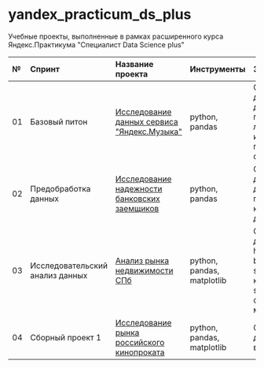 # yandex_practicum_ds_plus
Учебные проекты, выполненные в рамках расширенного курса Яндекс.Практикума "Специалист Data Science plus"

| **№** | **Спринт** | **Название проекта** | **Инструменты** | **Задачи** |
| :---- | :------------- | :--------------------- | :------------------- | :--------------------- | 
| 01 | Базовый питон | [Исследование данных сервиса "Яндекс.Музыка"](01_yandex_music) | python, pandas | Обработка данных, дубликаты, пропуски, логическая индексация, группировка, сортировка |
| 02 | Предобработка данных | [Исследование надежности банковских заемщиков](02_bank_borrowers_reliability) | python, pandas | Обработка данных, дубликаты, пропуски, категоризация, декомпозиция |
| 03 | Исследовательский анализ данных | [Анализ рынка недвижимости СПб](03_real_estate) | python, pandas, matplotlib | Обработка данных, histogram, boxplot, scattermatrix, категоризация, scatterplot,  фрод-мониторинг |
| 04 | Сборный проект 1 | [Исследование рынка российского кинопроката](04_sborny_1) | python, pandas, matplotlib | Обработка данных, визуализация |
